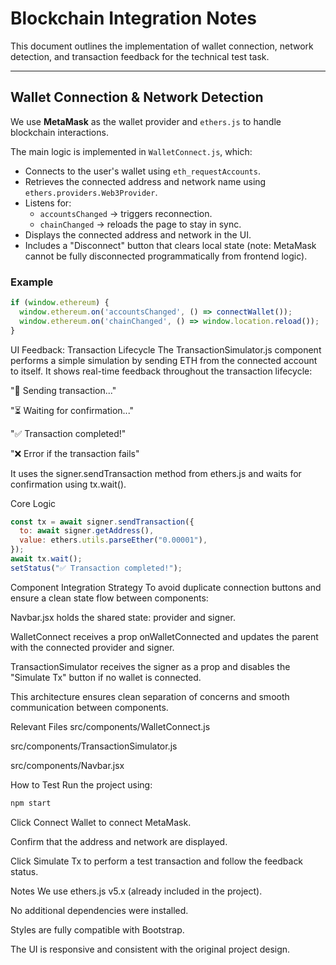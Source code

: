 # Blockchain Integration Notes

This document outlines the implementation of wallet connection, network detection, and transaction feedback for the technical test task.

---

## Wallet Connection & Network Detection

We use **MetaMask** as the wallet provider and `ethers.js` to handle blockchain interactions.

The main logic is implemented in `WalletConnect.js`, which:

- Connects to the user's wallet using `eth_requestAccounts`.
- Retrieves the connected address and network name using `ethers.providers.Web3Provider`.
- Listens for:
  - `accountsChanged` → triggers reconnection.
  - `chainChanged` → reloads the page to stay in sync.
- Displays the connected address and network in the UI.
- Includes a "Disconnect" button that clears local state (note: MetaMask cannot be fully disconnected programmatically from frontend logic).

### Example

```js
if (window.ethereum) {
  window.ethereum.on('accountsChanged', () => connectWallet());
  window.ethereum.on('chainChanged', () => window.location.reload());
}
```
UI Feedback: Transaction Lifecycle
The TransactionSimulator.js component performs a simple simulation by sending ETH from the connected account to itself. It shows real-time feedback throughout the transaction lifecycle:

"🔄 Sending transaction..."

"⏳ Waiting for confirmation..."

"✅ Transaction completed!"

"❌ Error if the transaction fails"

It uses the signer.sendTransaction method from ethers.js and waits for confirmation using tx.wait().

Core Logic
```js
const tx = await signer.sendTransaction({
  to: await signer.getAddress(),
  value: ethers.utils.parseEther("0.00001"),
});
await tx.wait();
setStatus("✅ Transaction completed!");
```

Component Integration Strategy
To avoid duplicate connection buttons and ensure a clean state flow between components:

Navbar.jsx holds the shared state: provider and signer.

WalletConnect receives a prop onWalletConnected and updates the parent with the connected provider and signer.

TransactionSimulator receives the signer as a prop and disables the "Simulate Tx" button if no wallet is connected.

This architecture ensures clean separation of concerns and smooth communication between components.

Relevant Files
src/components/WalletConnect.js

src/components/TransactionSimulator.js

src/components/Navbar.jsx

How to Test
Run the project using:

```js
npm start
```
Click Connect Wallet to connect MetaMask.

Confirm that the address and network are displayed.

Click Simulate Tx to perform a test transaction and follow the feedback status.

Notes
We use ethers.js v5.x (already included in the project).

No additional dependencies were installed.

Styles are fully compatible with Bootstrap.

The UI is responsive and consistent with the original project design.

